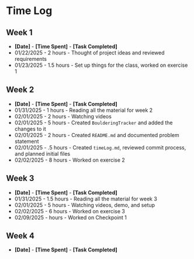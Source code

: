 # Time Log

## **Week 1**
- **[Date]** - **[Time Spent]** - **[Task Completed]**
- 01/22/2025 - 2 hours - Thought of project ideas and reviewed requirements
- 01/23/2025 - 1.5 hours - Set up things for the class, worked on exercise 1

## **Week 2**
- **[Date]** - **[Time Spent]** - **[Task Completed]**
- 01/31/2025 - 1 hours - Reading all the material for week 2
- 02/01/2025 - 2 hours - Watching videos
- 02/01/2025 - 5 hours - Created `BoulderingTracker` and added the changes to it
- 02/01/2025 - 2 hours - Created `README.md` and documented problem statement
- 02/01/2025 - .5 hours - Created `timeLog.md`, reviewed commit process, and planned initial files  
- 02/02/2025 - 8 hours - Worked on exercise 2

## **Week 3**
- **[Date]** - **[Time Spent]** - **[Task Completed]**
- 01/31/2025 - 1.5 hours - Reading all the material for week 3
- 02/01/2025 - 5 hours - Watching videos, demo, and setup
- 02/02/2025 - 6 hours - Worked on exercise 3
- 02/09/2025 -  hours - Worked on Checkpoint 1
## **Week 4**
- **[Date]** - **[Time Spent]** - **[Task Completed]**

